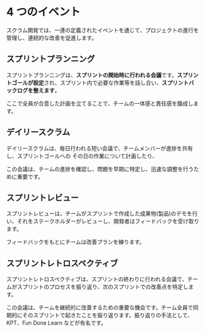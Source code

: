 # 4 つのイベント

スクラム開発では、一連の定義されたイベントを通じて、プロジェクトの進行を管理し、連続的な改善を促進します。

## スプリントプランニング

スプリントプランニングは、**スプリントの開始時に行われる会議**です。**スプリントゴールが設定**され、スプリント内で必要な作業等を話し合い、**スプリントバックログを整えます**。

ここで全員が合意した計画を立てることで、チームの一体感と責任感を醸成します。

## デイリースクラム

デイリースクラムは、毎日行われる短い会議で、チームメンバーが進捗を共有し、スプリントゴールへの
その日の作業について計画したり、

この会議は、チームの進捗を確認し、問題を早期に特定し、迅速な調整を行うために重要です。

## スプリントレビュー

スプリントレビューは、チームがスプリントで作成した成果物(製品)のデモを行い、それをステークホルダーがレビューし、開発者はフィードバックを受け取ります。

フィードバックをもとにチームは改善プランを練ります。

## スプリントレトロスペクティブ

スプリントレトロスペクティブは、スプリントの終わりに行われる会議で、チームがスプリントのプロセスを振り返り、次のスプリントでの改善点を特定します。

この会議は、チームを継続的に改善するための重要な機会です。チーム全員で同期的にそのスプリントで起きたことを振り返ります。振り返りの手法として、KPT、Fun Done Learn などが有名です。
